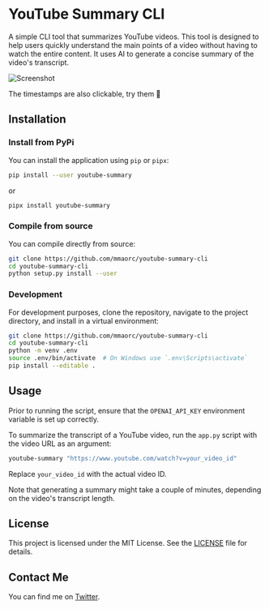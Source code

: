 # YouTube Summary CLI

A simple CLI tool that summarizes YouTube videos. This tool is designed to help users quickly understand the main points of a video without having to watch the entire content. It uses AI to generate a concise summary of the video's transcript.

![Screenshot](./docs/screenshot.png)

The timestamps are also clickable, try them 🙂

## Installation

### Install from PyPi
You can install the application using `pip` or `pipx`:
```bash
pip install --user youtube-summary
```
or
```bash
pipx install youtube-summary
```

### Compile from source

You can compile directly from source:
```bash
git clone https://github.com/mmaorc/youtube-summary-cli
cd youtube-summary-cli
python setup.py install --user
```


### Development
For development purposes, clone the repository, navigate to the project directory, and install in a virtual environment:

```bash
git clone https://github.com/mmaorc/youtube-summary-cli
cd youtube-summary-cli
python -m venv .env
source .env/bin/activate  # On Windows use `.env\Scripts\activate`
pip install --editable .
```


## Usage

Prior to running the script, ensure that the `OPENAI_API_KEY` environment variable is set up correctly.

To summarize the transcript of a YouTube video, run the `app.py` script with the video URL as an argument:

```bash
youtube-summary "https://www.youtube.com/watch?v=your_video_id"
```

Replace `your_video_id` with the actual video ID.

Note that generating a summary might take a couple of minutes, depending on the video's transcript length.


## License

This project is licensed under the MIT License. See the [LICENSE](./LICENSE) file for details.


## Contact Me

You can find me on [Twitter](https://bit.ly/43ow5WT).
